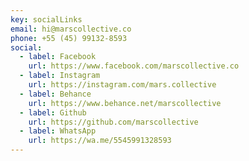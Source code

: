 ```yaml
---
key: socialLinks
email: hi@marscollective.co
phone: +55 (45) 99132-8593
social:
  - label: Facebook
    url: https://www.facebook.com/marscollective.co
  - label: Instagram
    url: https://instagram.com/mars.collective
  - label: Behance
    url: https://www.behance.net/marscollective
  - label: Github
    url: https://github.com/marscollective
  - label: WhatsApp
    url: https://wa.me/5545991328593
---
```

